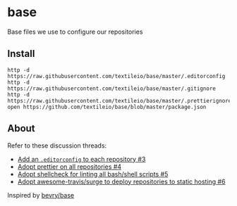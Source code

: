 # base
Base files we use to configure our repositories

## Install

``` shell
http -d https://raw.githubusercontent.com/textileio/base/master/.editorconfig
http -d https://raw.githubusercontent.com/textileio/base/master/.gitignore
http -d https://raw.githubusercontent.com/textileio/base/master/.prettierignore
open https://github.com/textileio/base/blob/master/package.json
```

## About

Refer to these discussion threads:

- [Add an `.editorconfig` to each repository #3
](https://github.com/textileio/meta/issues/3)
- [Adopt prettier on all repositories #4](https://github.com/textileio/meta/issues/4)
- [Adopt shellcheck for linting all bash/shell scripts #5](https://github.com/textileio/meta/issues/5)
- [Adopt awesome-travis/surge to deploy repositories to static hosting #6](https://github.com/textileio/meta/issues/6)

Inspired by [bevry/base](https://github.com/bevry/base)

